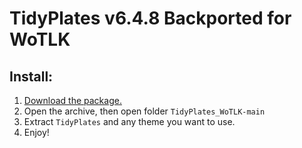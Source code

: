 # TidyPlates v6.4.8 Backported for WoTLK

## Install:

1. [Download the package.](https://github.com/bkader/TidyPlates_WoTLK/archive/refs/heads/main.zip)
2. Open the archive, then open folder `TidyPlates_WoTLK-main`
3. Extract `TidyPlates` and any theme you want to use.
4. Enjoy!
